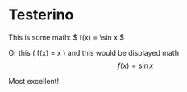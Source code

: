 # Testerino
This is some math: 
$ f(x) = \sin x $

Or this \( f(x) = x \)
and this would be displayed math
$$
f(x) = \sin x
$$

Most excellent!

